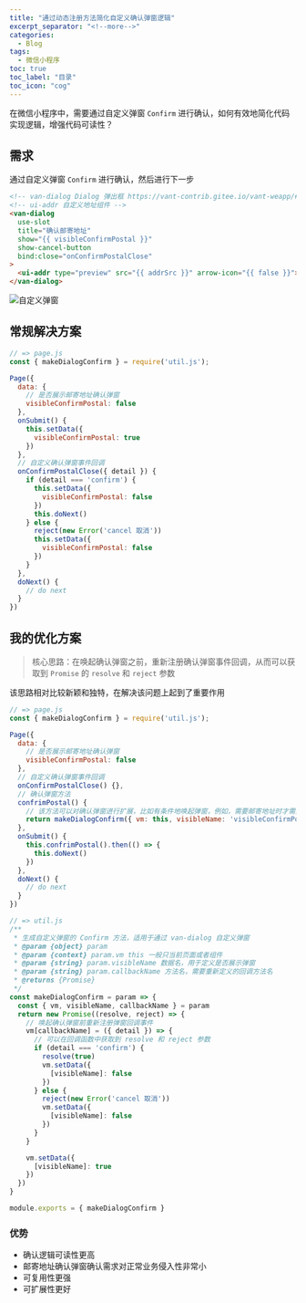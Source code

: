 ```yaml
---
title: "通过动态注册方法简化自定义确认弹窗逻辑"
excerpt_separator: "<!--more-->"
categories:
  - Blog
tags:
  - 微信小程序
toc: true
toc_label: "目录"
toc_icon: "cog"
---
```


在微信小程序中，需要通过自定义弹窗 `Confirm` 进行确认，如何有效地简化代码实现逻辑，增强代码可读性？

<!--more-->

## 需求
通过自定义弹窗 `Confirm` 进行确认，然后进行下一步

```html
<!-- van-dialog Dialog 弹出框 https://vant-contrib.gitee.io/vant-weapp/#/dialog -->
<!-- ui-addr 自定义地址组件 -->
<van-dialog
  use-slot
  title="确认邮寄地址"
  show="{{ visibleConfirmPostal }}"
  show-cancel-button
  bind:close="onConfirmPostalClose"
>
  <ui-addr type="preview" src="{{ addrSrc }}" arrow-icon="{{ false }}"></ui-addr>
</van-dialog>
```

![自定义弹窗](https://i.loli.net/2021/07/12/QuZpRXiCvIO5fj2.png)

## 常规解决方案

```js
// => page.js
const { makeDialogConfirm } = require('util.js');

Page({
  data: {
    // 是否展示邮寄地址确认弹窗
    visibleConfirmPostal: false
  },
  onSubmit() {
    this.setData({
      visibleConfirmPostal: true
    })
  },
  // 自定义确认弹窗事件回调
  onConfirmPostalClose({ detail }) {
    if (detail === 'confirm') {
      this.setData({
        visibleConfirmPostal: false
      })
      this.doNext()
    } else {
      reject(new Error('cancel 取消'))
      this.setData({
        visibleConfirmPostal: false
      })
    }
  },
  doNext() {
    // do next
  }
})
```

## 我的优化方案

> 核心思路：在唤起确认弹窗之前，重新注册确认弹窗事件回调，从而可以获取到 `Promise` 的 `resolve` 和 `reject` 参数

该思路相对比较新颖和独特，在解决该问题上起到了重要作用

```js
// => page.js
const { makeDialogConfirm } = require('util.js');

Page({
  data: {
    // 是否展示邮寄地址确认弹窗
    visibleConfirmPostal: false
  },
  // 自定义确认弹窗事件回调
  onConfirmPostalClose() {},
  // 确认弹窗方法
  confrimPostal() {
    // 该方法可以对确认弹窗进行扩展，比如有条件地唤起弹窗，例如，需要邮寄地址时才需要确认，否则不需要确认
    return makeDialogConfirm({ vm: this, visibleName: 'visibleConfirmPostal', callbackName: 'onConfirmPostalClose' })
  },
  onSubmit() {
    this.confrimPostal().then(() => {
      this.doNext()
    })
  },
  doNext() {
    // do next
  }
})
```

```js
// => util.js
/**
 * 生成自定义弹窗的 Confirm 方法，适用于通过 van-dialog 自定义弹窗
 * @param {object} param
 * @param {context} param.vm this 一般只当前页面或者组件
 * @param {string} param.visibleName 数据名，用于定义是否展示弹窗
 * @param {string} param.callbackName 方法名，需要重新定义的回调方法名
 * @returns {Promise}
 */
const makeDialogConfirm = param => {
  const { vm, visibleName, callbackName } = param
  return new Promise((resolve, reject) => {
    // 唤起确认弹窗前重新注册弹窗回调事件
    vm[callbackName] = ({ detail }) => {
      // 可以在回调函数中获取到 resolve 和 reject 参数
      if (detail === 'confirm') {
        resolve(true)
        vm.setData({
          [visibleName]: false
        })
      } else {
        reject(new Error('cancel 取消'))
        vm.setData({
          [visibleName]: false
        })
      }
    }

    vm.setData({
      [visibleName]: true
    })
  })
}

module.exports = { makeDialogConfirm }
```

### 优势
- 确认逻辑可读性更高
- 邮寄地址确认弹窗确认需求对正常业务侵入性非常小
- 可复用性更强
- 可扩展性更好
